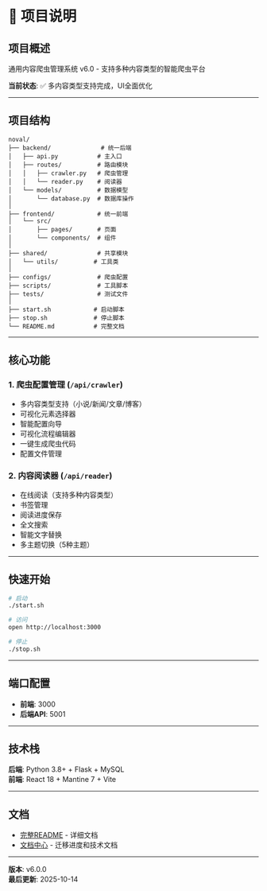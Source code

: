 # 🚀 项目说明

## 项目概述

通用内容爬虫管理系统 v6.0 - 支持多种内容类型的智能爬虫平台

**当前状态**: ✅ 多内容类型支持完成，UI全面优化

---

## 项目结构

```
noval/
├── backend/              # 统一后端
│   ├── api.py           # 主入口
│   ├── routes/          # 路由模块
│   │   ├── crawler.py   # 爬虫管理
│   │   └── reader.py    # 阅读器
│   └── models/          # 数据模型
│       └── database.py  # 数据库操作
│
├── frontend/            # 统一前端
│   └── src/
│       ├── pages/       # 页面
│       └── components/  # 组件
│
├── shared/              # 共享模块
│   └── utils/          # 工具类
│
├── configs/             # 爬虫配置
├── scripts/             # 工具脚本
├── tests/               # 测试文件
│
├── start.sh            # 启动脚本
├── stop.sh             # 停止脚本
└── README.md           # 完整文档
```

---

## 核心功能

### 1. 爬虫配置管理 (`/api/crawler`)

- 多内容类型支持（小说/新闻/文章/博客）
- 可视化元素选择器
- 智能配置向导
- 可视化流程编辑器
- 一键生成爬虫代码
- 配置文件管理

### 2. 内容阅读器 (`/api/reader`)

- 在线阅读（支持多种内容类型）
- 书签管理
- 阅读进度保存
- 全文搜索
- 智能文字替换
- 多主题切换（5种主题）

---

## 快速开始

```bash
# 启动
./start.sh

# 访问
open http://localhost:3000

# 停止
./stop.sh
```

---

## 端口配置

- **前端**: 3000
- **后端API**: 5001

---

## 技术栈

**后端**: Python 3.8+ + Flask + MySQL  
**前端**: React 18 + Mantine 7 + Vite

---

## 文档

- [完整README](README.md) - 详细文档
- [文档中心](docs/README.md) - 迁移进度和技术文档

---

**版本**: v6.0.0  
**最后更新**: 2025-10-14

